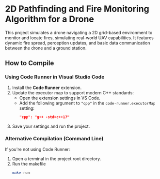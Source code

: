 # 2D Pathfinding and Fire Monitoring Algorithm for a Drone

This project simulates a drone navigating a 2D grid-based environment to monitor and locate fires, simulating real-world UAV capabilities. It features dynamic fire spread, perception updates, and basic data communication between the drone and a ground station. 

## How to Compile

### Using Code Runner in Visual Studio Code
1. Install the **Code Runner** extension.
2. Update the executor map to support modern C++ standards:
   - Open the extension settings in VS Code.
   - Add the following argument to `"cpp"` in the `code-runner.executorMap` setting:
     ```json
     "cpp": "g++ -std=c++17"
     ```
3. Save your settings and run the project.

### Alternative Compilation (Command Line)
If you're not using Code Runner:
1. Open a terminal in the project root directory.
2. Run the makefile
   ```bash
   make run
   ```
